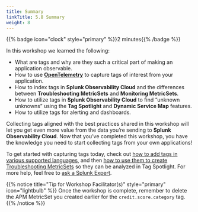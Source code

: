 ```yaml
---
title: Summary
linkTitle: 5.8 Summary
weight: 8
---
```


{{% badge icon="clock" style="primary" %}}2 minutes{{% /badge %}}

In this workshop we learned the following:

* What are tags and why are they such a critical part of making an application observable.
* How to use [**OpenTelemetry**](https://opentelemetry.io) to capture tags of interest from your application.
* How to index tags in **Splunk Observability Cloud** and the differences between **Troubleshooting MetricSets** and **Monitoring MetricSets**.
* How to utilize tags in **Splunk Observability Cloud** to find “unknown unknowns” using the **Tag Spotlight** and **Dynamic Service Map** features.
* How to utilize tags for alerting and dashboards.

Collecting tags aligned with the best practices shared in this workshop will let you get even more value from the data you’re sending to **Splunk Observability Cloud**.  Now that you’ve completed this workshop, you have the knowledge you need to start collecting tags from your own applications!

To get started with capturing tags today, check out [how to add tags in various supported languages](https://docs.splunk.com/observability/en/apm/span-tags/add-context-trace-span.html#instrument-your-application-code-to-add-tags-to-spans), and then [how to use them to create Troubleshooting MetricSets](https://docs.splunk.com/observability/en/apm/span-tags/index-span-tags.html#apm-index-span-tags) so they can be analyzed in Tag Spotlight. For more help, feel free to [ask a Splunk Expert](https://www.splunk.com/en_us/about-splunk/contact-us.html).

{{% notice title="Tip for Workshop Facilitator(s)" style="primary"  icon="lightbulb" %}}
Once the workshop is complete, remember to delete the APM MetricSet you created earlier for the `credit.score.category` tag.
  {{% /notice %}}
  